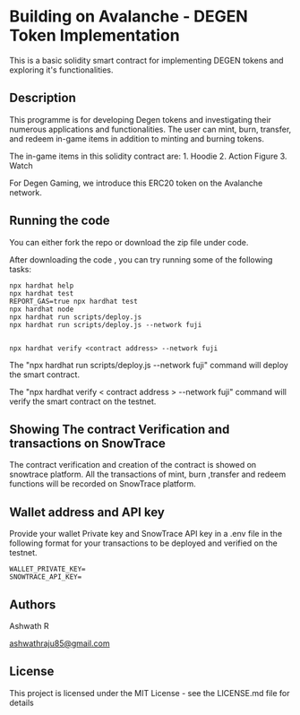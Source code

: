 # Building on Avalanche - DEGEN Token Implementation

This is a basic solidity smart contract for implementing DEGEN tokens and exploring it's functionalities.

## Description

This programme is for developing Degen tokens and investigating their numerous applications and functionalities. The user can mint, burn, transfer, and redeem in-game items in addition to minting and burning tokens.

The in-game items in this solidity contract are: 1. Hoodie 2. Action Figure 3. Watch

For Degen Gaming, we introduce this ERC20 token on the Avalanche network.

## Running the code

You can either fork the repo or download the zip file under code.

After downloading the code , you can 
try running some of the following tasks:

```shell
npx hardhat help
npx hardhat test
REPORT_GAS=true npx hardhat test
npx hardhat node
npx hardhat run scripts/deploy.js
npx hardhat run scripts/deploy.js --network fuji


npx hardhat verify <contract address> --network fuji
```

The "npx hardhat run scripts/deploy.js --network fuji" command will deploy the smart contract.


The "npx hardhat verify < contract address > --network fuji" command will verify the smart contract on the testnet.

## Showing The contract Verification and transactions on SnowTrace

The contract verification and creation of the contract is showed on snowtrace platform. All the transactions of mint, burn ,transfer and redeem functions will be recorded on SnowTrace platform.


## Wallet address and API key

Provide your wallet Private key and SnowTrace API key in a .env file in the following format for your transactions to be deployed and verified on the testnet.

```
WALLET_PRIVATE_KEY=
SNOWTRACE_API_KEY=
```


## Authors

Ashwath R

ashwathraju85@gmail.com


## License

This project is licensed under the MIT License - see the LICENSE.md file for details
